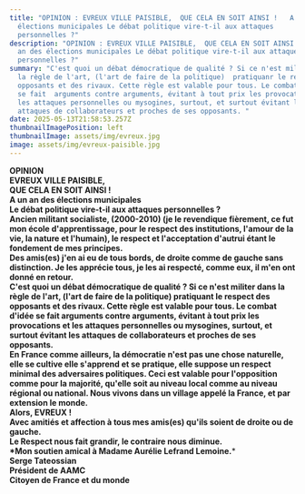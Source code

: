 ```yaml
---
title: "OPINION : EVREUX VILLE PAISIBLE,  QUE CELA EN SOIT AINSI !   A un an des
  élections municipales Le débat politique vire-t-il aux attaques
  personnelles ?"
description: "OPINION : EVREUX VILLE PAISIBLE,  QUE CELA EN SOIT AINSI !   A un
  an des élections municipales Le débat politique vire-t-il aux attaques
  personnelles ?"
summary: "C'est quoi un débat démocratique de qualité ? Si ce n'est militer dans
  la règle de l'art, (l'art de faire de la politique)  pratiquanr le respect des
  opposants et des rivaux. Cette règle est valable pour tous. Le combat d'idée
  se fait  arguments contre arguments, évitant à tout prix les provocations et
  les attaques personnelles ou mysogines, surtout, et surtout évitant les
  attaques de collaborateurs et proches de ses opposants. "
date: 2025-05-13T21:58:53.257Z
thumbnailImagePosition: left
thumbnailImage: assets/img/evreux.jpg
image: assets/img/evreux-paisible.jpg
---
```

**OPINION**\
**EVREUX VILLE PAISIBLE,\
QUE CELA EN SOIT AINSI !****\
A un an des élections municipales\
Le débat politique vire-t-il aux attaques personnelles ?****\
Ancien militant socialiste, (2000-2010) (je le revendique fièrement, ce fut mon école d'apprentissage, pour le respect des institutions, l'amour de la vie, la nature et l'humain), le respect et l'acceptation d'autrui étant le fondement de mes principes.****\
Des amis(es) j'en ai eu de tous bords, de droite comme de gauche sans distinction. Je les apprécie tous, je les ai respecté, comme eux, il m'en ont donné en retour.****\
C'est quoi un débat démocratique de qualité ? Si ce n'est militer dans la règle de l'art, (l'art de faire de la politique) pratiquant le respect des opposants et des rivaux. Cette règle est valable pour tous. Le combat d'idée se fait arguments contre arguments, évitant à tout prix les provocations et les attaques personnelles ou mysogines, surtout, et surtout évitant les attaques de collaborateurs et proches de ses opposants.****\
En France comme ailleurs, la démocratie n'est pas une chose naturelle, elle se cultive elle s'apprend et se pratique, elle suppose un respect minimal des adversaires politiques. Ceci est valable pour l'opposition comme pour la majorité, qu'elle soit au niveau local comme au niveau régional ou national. Nous vivons dans un village appelé la France, et par extension le monde.\
Alors, EVREUX !****\
Avec amitiés et affection à tous mes amis(es) qu'ils soient de droite ou de gauche.\
Le Respect nous fait grandir, le contraire nous diminue.\
*Mon soutien amical à Madame Aurélie Lefrand Lemoine.*****\
Serge Tateossian\
Président de AAMC\
Citoyen de France et du monde**